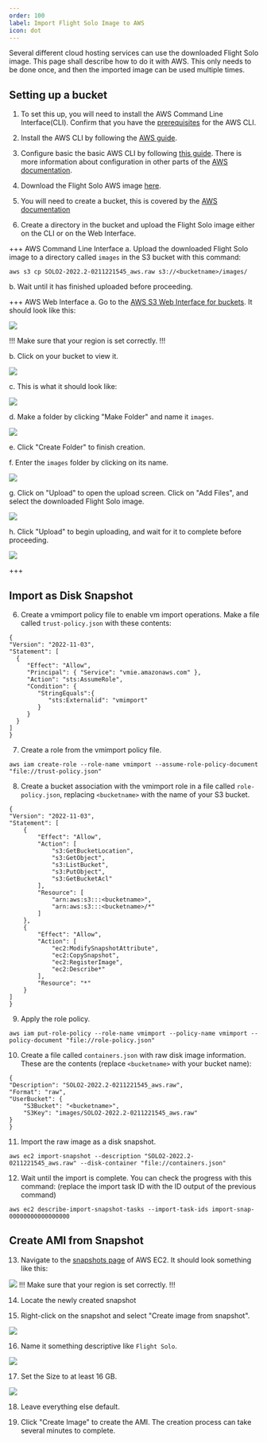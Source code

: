 ```yaml
---
order: 100
label: Import Flight Solo Image to AWS
icon: dot
---
```



Several different cloud hosting services can use the downloaded Flight Solo image. This page shall describe how to do it with AWS. This only needs to be done once, and then the imported image can be used multiple times.


## Setting up a bucket

1. To set this up, you will need to install the AWS Command Line Interface(CLI). Confirm that you have the [prerequisites](https://docs.aws.amazon.com/cli/latest/userguide/getting-started-prereqs.html) for the AWS CLI.

2. Install the AWS CLI by following the [AWS guide](https://docs.aws.amazon.com/cli/latest/userguide/getting-started-install.html).

3. Configure basic the basic AWS CLI by following [this guide](https://docs.aws.amazon.com/cli/latest/userguide/getting-started-quickstart.html). There is more information about configuration in other parts of the [AWS documentation](https://docs.aws.amazon.com/cli/latest/userguide/cli-chap-configure.html#cli-quick-configuration).

4. Download the Flight Solo AWS image [here](https://repo.openflighthpc.org/images/SOLO2-2022.2-0211221545_aws.raw).

5. You will need to create a bucket, this is covered by the [AWS documentation](https://docs.aws.amazon.com/AmazonS3/latest/userguide/create-bucket-overview.html)

6. Create a directory in the bucket and upload the Flight Solo image either on the CLI or on the Web Interface.

+++ AWS Command Line Interface
a. Upload the downloaded Flight Solo image to a directory called `images` in the S3 bucket with this command:
```
aws s3 cp SOLO2-2022.2-0211221545_aws.raw s3://<bucketname>/images/
```

b. Wait until it has finished uploaded before proceeding.

+++ AWS Web Interface
a. Go to the [AWS S3 Web Interface for buckets](https://s3.console.aws.amazon.com/s3/buckets). It should look like this:

![](/images/aws_s3_buckets.png)

!!!
Make sure that your region is set correctly.
!!!

b. Click on your bucket to view it.

![](/images/aws_s3_click_bucket.png)

c. This is what it should look like:

![](/images/aws_s3_bucket_view.png)

d. Make a folder by clicking "Make Folder" and name it `images`.

![](/images/aws_s3_bucket_makedir.png)

e. Click "Create Folder" to finish creation.

f. Enter the `images` folder by clicking on its name.

![](/images/aws_s3_showdir.png)

g. Click on "Upload" to open the upload screen. Click on "Add Files", and select the downloaded Flight Solo image.

![](/images/aws_s3_upload.png)

h. Click "Upload" to begin uploading, and wait for it to complete before proceeding.

![](/images/aws_s3_upload_status.png)

+++


## Import as Disk Snapshot

6. Create a vmimport policy file to enable vm import operations. Make a file called `trust-policy.json` with these contents:

```
{
"Version": "2022-11-03",
"Statement": [
  {
     "Effect": "Allow",
     "Principal": { "Service": "vmie.amazonaws.com" },
     "Action": "sts:AssumeRole",
     "Condition": {
        "StringEquals":{
           "sts:Externalid": "vmimport"
        }
     }
  }
]
}
```

7. Create a role from the vmimport policy file.
```
aws iam create-role --role-name vmimport --assume-role-policy-document "file://trust-policy.json"
```

8. Create a bucket association with the vmimport role in a file called `role-policy.json`, replacing `<bucketname>` with the name of your S3 bucket.
```
{
"Version": "2022-11-03",
"Statement": [
    {
        "Effect": "Allow",
        "Action": [
            "s3:GetBucketLocation",
            "s3:GetObject",
            "s3:ListBucket",
            "s3:PutObject",
            "s3:GetBucketAcl"
        ],
        "Resource": [
            "arn:aws:s3:::<bucketname>",
            "arn:aws:s3:::<bucketname>/*"
        ]
    },
    {
        "Effect": "Allow",
        "Action": [
            "ec2:ModifySnapshotAttribute",
            "ec2:CopySnapshot",
            "ec2:RegisterImage",
            "ec2:Describe*"
        ],
        "Resource": "*"
    }
]
}
```

9. Apply the role policy.
```
aws iam put-role-policy --role-name vmimport --policy-name vmimport --policy-document "file://role-policy.json"
```

10. Create a file called `containers.json` with raw disk image information. These are the contents (replace `<bucketname>` with your bucket name):

```
{
"Description": "SOLO2-2022.2-0211221545_aws.raw",
"Format": "raw",
"UserBucket": {
    "S3Bucket": "<bucketname>",
    "S3Key": "images/SOLO2-2022.2-0211221545_aws.raw"
}
}
```

11. Import the raw image as a disk snapshot.
```
aws ec2 import-snapshot --description "SOLO2-2022.2-0211221545_aws.raw" --disk-container "file://containers.json"
```

12. Wait until the import is complete. You can check the progress with this command: (replace the import task ID with the ID output of the previous command)

```
aws ec2 describe-import-snapshot-tasks --import-task-ids import-snap-00000000000000000
```

## Create AMI from Snapshot

13. Navigate to the [snapshots page](https://eu-west-2.console.aws.amazon.com/ec2/home?region=eu-west-2#Snapshots:) of AWS EC2. It should look something like this:

![](/images/aws_ec2_snapshots.png)
!!!
Make sure that your region is set correctly.
!!!

14. Locate the newly created snapshot

15. Right-click on the snapshot and select "Create image from snapshot".

![](/images/aws_ec2_snapshots_rmb.png)

16. Name it something descriptive like `Flight Solo`.

![](/images/aws_ec2_createfromsnapshot_name.png)

17. Set the Size to at least 16 GB.

![](/images/aws_ec2_createfromsnapshot_size.png)

18. Leave everything else default.

19. Click "Create Image" to create the AMI. The creation process can take several minutes to complete.



